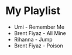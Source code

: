 

# My Playlist

- Umi - Remember Me 
- Brent Fiyaz - All Mine
- Rihanna - Jump
- Brent Fiyaz - Poison
